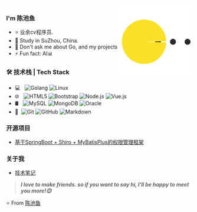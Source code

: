 <img align="right"  alt="GIF" src="https://raw.githubusercontent.com/Aniket965/Aniket965/master/pacman.svg?sanitize=true" width="200" height="200">

### I'm 陈池鱼

- ⭐ 业余cv程序员.
- 🌱 Study in SuZhou, China.
- 💬 Don't ask me about Go, and my projects 
- ⚡ Fun fact: AI📊

### 🛠 技术栈 | Tech Stack

- 💻 &#160; ![Golang](https://img.shields.io/badge/-Golang-333333?style=flat&logo=Java&logoColor=007396)
![Linux](https://img.shields.io/badge/-Linux-333333?style=flat&logo=Linux&logoColor=FCC624)
- 🌐 &#160; ![HTML5](https://img.shields.io/badge/-HTML5-333333?style=flat&logo=HTML5)
![Bootstrap](https://img.shields.io/badge/-Bootstrap-333333?style=flat&logo=bootstrap&logoColor=563D7C)
![Node.js](https://img.shields.io/badge/-Node.js-333333?style=flat&logo=node.js)
![Vue.js](https://img.shields.io/badge/-VueJS-333333?style=flat&logo=Vue.js)
- 🛢 &#160; ![MySQL](https://img.shields.io/badge/-MySQL-333333?style=flat&logo=mysql)
![MongoDB](https://img.shields.io/badge/-MongoDB-333333?style=flat&logo=mongodb)
![Oracle](https://img.shields.io/badge/-Oracle-333333?style=flat&logo=Oracle)
- 🔧 &#160;![Git](https://img.shields.io/badge/-Git-333333?style=flat&logo=git)
![GitHub](https://img.shields.io/badge/-GitHub-333333?style=flat&logo=github)
![Markdown](https://img.shields.io/badge/-Markdown-333333?style=flat&logo=markdown)

### 开源项目
- [基于SpringBoot + Shiro + MyBatisPlus的权限管理框架](https://github.com/JoeyBling/bootplus)


### 关于我
- [技术笔记](https://zhousiwei.gitee.io/ibooks/)


> ***I love to make friends. so if you want to say hi, I'll be happy to meet you more!😊***

⭐️ From [陈池鱼](https://github.com/Hector-qj/)
